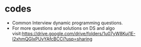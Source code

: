 # codes 
* Common Interview dynamic programming questions.
* For more questions and solutions on DS and algo visit:https://drive.google.com/drive/folders/1u07yW8Kuj1E-l2xhmQGIxPUvYAfcBCCi?usp=sharing
